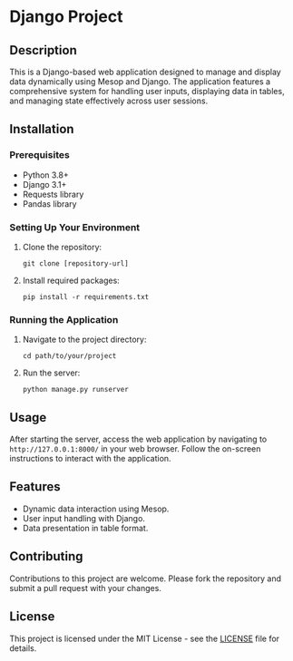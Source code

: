 
# Django Project

## Description
This is a Django-based web application designed to manage and display data dynamically using Mesop and Django. The application features a comprehensive system for handling user inputs, displaying data in tables, and managing state effectively across user sessions.

## Installation

### Prerequisites
- Python 3.8+
- Django 3.1+
- Requests library
- Pandas library

### Setting Up Your Environment
1. Clone the repository:
   ```
   git clone [repository-url]
   ```
2. Install required packages:
   ```
   pip install -r requirements.txt
   ```

### Running the Application
1. Navigate to the project directory:
   ```
   cd path/to/your/project
   ```
2. Run the server:
   ```
   python manage.py runserver
   ```

## Usage
After starting the server, access the web application by navigating to `http://127.0.0.1:8000/` in your web browser. Follow the on-screen instructions to interact with the application.

## Features
- Dynamic data interaction using Mesop.
- User input handling with Django.
- Data presentation in table format.

## Contributing
Contributions to this project are welcome. Please fork the repository and submit a pull request with your changes.

## License
This project is licensed under the MIT License - see the [LICENSE](LICENSE) file for details.
